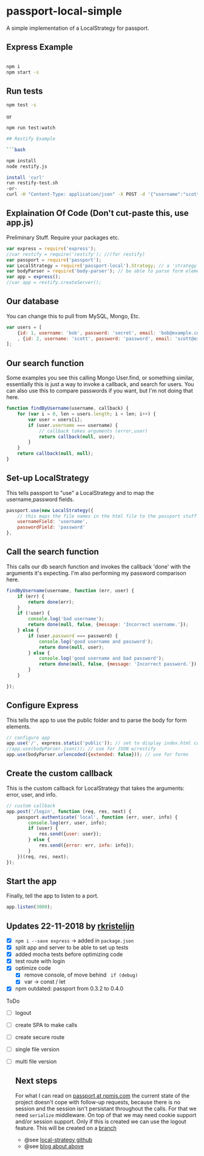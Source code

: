 # passport-local-simple
A simple implementation of a LocalStrategy for passport.

## Express Example

```bash

npm i
npm start -s

```

## Run tests

```bash
npm test -s
```

or

```bash
npm run test:watch 

## Restify Example

```bash

npm install
node restify.js

install 'curl'
run restify-test.sh
-or-
curl -H "Content-Type: application/json" -X POST -d '{"username":"scott","password":"password"}' http://localhost:3000/login
```


## Explaination Of Code (Don't cut-paste this, use app.js)

Preliminary Stuff. Require your packages etc.

```javascript
var express = require('express');
//var restify = require('restify'); //(for restify)
var passport = require('passport');
var LocalStrategy = require('passport-local').Strategy; // a 'strategy' to use for passport
var bodyParser = require('body-parser'); // be able to parse form elements
var app = express();
//var app = restify.createServer();
```

## Our database

You can change this to pull from MySQL, Mongo, Etc.

```javascript
var users = [
    {id: 1, username: 'bob', password: 'secret', email: 'bob@example.com'}
    , {id: 2, username: 'scott', password: 'password', email: 'scott@example.com'}
];
```

## Our search function

Some examples you see this calling Mongo User.find, or something similar, essentially
this is just a way to invoke a callback, and search for users. You can also use this to
compare passwords if you want, but I'm not doing that here.

```javascript
function findByUsername(username, callback) {
    for (var i = 0, len = users.length; i < len; i++) {
        var user = users[i];
        if (user.username === username) {
            // callback takes arguments (error,user)
            return callback(null, user);
        }
    }
    return callback(null, null);
}
```

## Set-up LocalStrategy

This tells passport to "use" a LocalStrategy and to map the username,password fields.

```javascript
passport.use(new LocalStrategy({
    // this maps the file names in the html file to the passport stuff
    usernameField: 'username',
    passwordField: 'password'
},
```

## Call the search function

This calls our db search function and invokes the callback 'done' with the arguments it's expecting. I'm also
performing my password comparison here.

```javascript
findByUsername(username, function (err, user) {
    if (err) {
        return done(err);
    }
    if (!user) {
        console.log('bad username');
        return done(null, false, {message: 'Incorrect username.'});
    } else {
        if (user.password === password) {
            console.log('good username and password');
            return done(null, user);
        } else {
            console.log('good username and bad password');
            return done(null, false, {message: 'Incorrect password.'});
        }
    }

});
```

## Configure Express

This tells the app to use the public folder and to parse the body for form elements.

```javascript
// configure app
app.use('/', express.static('public')); // set to display index.html could also use sendFile
//app.use(bodyParser.json()); // use for JSON w/restify
app.use(bodyParser.urlencoded({extended: false})); // use for forms
```

## Create the custom callback

This is the custom callback for LocalStrategy that takes the arguments: error, user, and info.

```javascript
// custom callback
app.post('/login', function (req, res, next) {
    passport.authenticate('local', function (err, user, info) {
        console.log(err, user, info);
        if (user) {
            res.send({user: user});
        } else {
            res.send({error: err, info: info});
        }
    })(req, res, next);
});
```

## Start the app

Finally, tell the app to listen to a port.

```javascript
app.listen(3000);
```

## Updates 22-11-2018 by [rkristelijn](https://github.com/rkristelijn)
- [x] `npm i --save express` -> added in `package.json`
- [x] split app and server to be able to set up tests
- [x] added mocha tests before optimizing code
- [x] test route with login
- [x] optimize code
    - [x] remove console, of move behind ` if (debug)`
    - [x] var -> const / let
- [x] npm outdated: passport from 0.3.2 to 0.4.0

ToDo

- [ ] logout
- [ ] create SPA to make calls
- [ ] create secure route
- [ ] single file version
- [ ] multi file version

  ## Next steps

  For what I can read on [passport at npmjs.com](https://www.npmjs.com/package/passport) the current state of the project doesn't cope with follow-up requests, because there is no session and the session isn't persistant throughout the calls. For that we need `serialize` middleware. On top of that we may need cookie support and/or session support. Only if this is created we can use the logout feature. This will be created on a [branch](https://github.com/rkristelijn/passport-local-simple/tree/feature/persistent)

  - @see [local-strategy github](https://github.com/mjhea0/passport-local-express4)
  - @see [blog about above](https://mherman.org/blog/local-authentication-with-passport-and-express-4/)